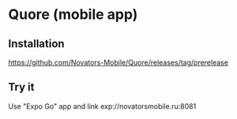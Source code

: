 # Quore (mobile app)

## Installation
https://github.com/Novators-Mobile/Quore/releases/tag/prerelease

## Try it
Use "Expo Go" app and link exp://novatorsmobile.ru:8081
